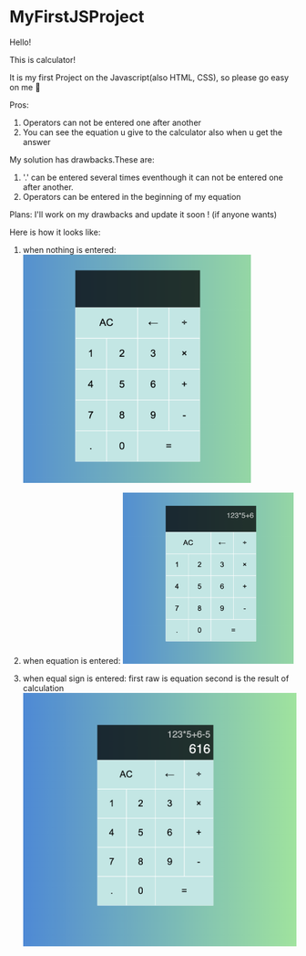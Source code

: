 # MyFirstJSProject

Hello!

This is calculator!

It is my first Project on the Javascript(also HTML, CSS), so please go easy on me 🙈

Pros:
1. Operators can not be entered one after another 
2. You can see the equation u give to the calculator also when u get the answer

My solution has drawbacks.These are:
1. '.' can be entered several times eventhough it can not be entered one after another.
2. Operators can be entered in the beginning of my equation

Plans: I'll work on my drawbacks and update it soon ! (if anyone wants)

Here is how it looks like: 
1. when nothing is entered:
   <img src="images/Снимок%20экрана%202020-09-04%20в%2016.00.42.png" width="400" height="400">


2. when equation is entered:
   <img src="images/Снимок%20экрана%202020-09-04%20в%2016.00.28.png" width="300" height="300">

3. when equal sign is entered:
first raw is equation
second is the result of calculation
![](images/Снимок%20экрана%202020-09-04%20в%2015.59.30.png)

